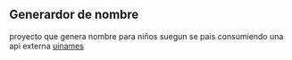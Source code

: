## Generardor de nombre

proyecto que genera nombre para niños suegun se pais consumiendo una api externa [uinames](http://uinames.com)
